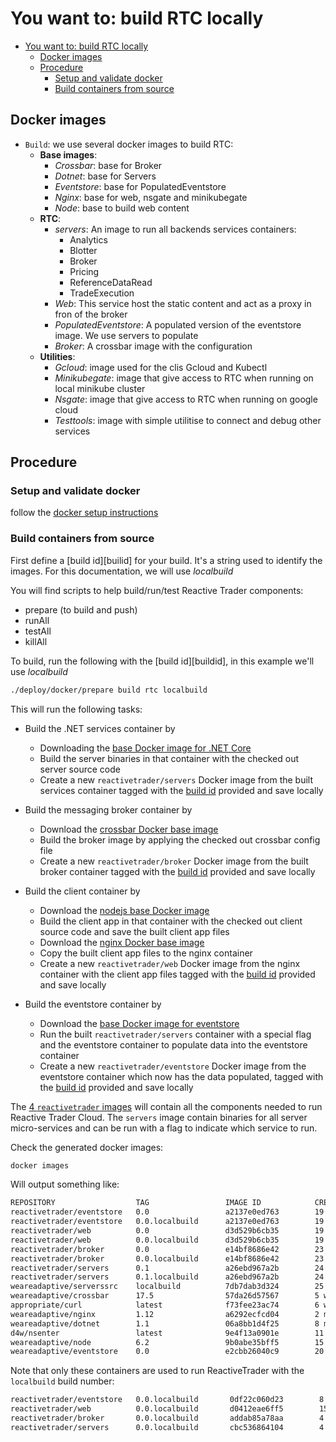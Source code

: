 # You want to: build RTC locally

- [You want to: build RTC locally](#you-want-to-build-rtc-locally)
    - [Docker images](#docker-images)
    - [Procedure](#procedure)
        - [Setup and validate docker](#setup-and-validate-docker)
        - [Build containers from source](#build-containers-from-source)

## Docker images
- `Build`: we use several docker images to build RTC:
    - **Base images**:
        - *Crossbar*: base for Broker
        - *Dotnet*: base for Servers
        - *Eventstore*: base for PopulatedEventstore
        - *Nginx*: base for web, nsgate and minikubegate
        - *Node*: base to build web content
    - **RTC**:
        - *servers*: An image to run all backends services containers:
            - Analytics
            - Blotter
            - Broker
            - Pricing
            - ReferenceDataRead
            - TradeExecution
        - *Web*: This service host the static content and act as a proxy in fron of the broker
        - *PopulatedEventstore*: A populated version of the eventstore image. We use servers to populate
        - *Broker*: A crossbar image with the configuration
    - **Utilities**:
        - *Gcloud*: image used for the clis Gcloud and Kubectl
        - *Minikubegate*: image that give access to RTC when running on local minikube cluster
        - *Nsgate*: image that give access to RTC when running on google cloud
        - *Testtools*: image with simple utilitise to connect and debug other services

## Procedure
### Setup and validate docker
follow the [docker setup instructions][docker-setup]

### Build containers from source
First define a [build id][builid] for your build. It's a string used to identify the images. For this documentation, we will use *localbuild*

You will find scripts to help build/run/test Reactive Trader components:
- prepare (to build and push)
- runAll
- testAll
- killAll

To build, run the following with the [build id][buildid], in this example we'll use *localbuild*
```bash
./deploy/docker/prepare build rtc localbuild
```

This will run the following tasks:

- Build the .NET services container by
  - Downloading the [base Docker image for .NET Core][dotnetcore-image]
  - Build the server binaries in that container with the checked out server source code
  - Create a new `reactivetrader/servers` Docker image from the built services container tagged with the [build id][build-id] provided and save locally

- Build the messaging broker container by
  - Download the [crossbar Docker base image][crossbar-image]
  - Build the broker image by applying the checked out crossbar config file
  - Create a new `reactivetrader/broker` Docker image from the built broker container tagged with the [build id][build-id] provided and save locally

- Build the client container by
  - Download the [nodejs base Docker image][nodejs-image]
  - Build the client app in that container with the checked out client source code and save the built client app files
  - Download the [nginx Docker base image][nginx-image]
  - Copy the built client app files to the nginx container
  - Create a new `reactivetrader/web` Docker image from the nginx container with the client app files tagged with the [build id][build-id] provided and save locally

- Build the eventstore container by
  - Download the [base Docker image for eventstore][eventstore-image]
  - Run the built `reactivetrader/servers` container with a special flag and the eventstore container to populate data into the eventstore container
  - Create a new `reactivetrader/eventstore` Docker image from the eventstore container which now has the data populated, tagged with the [build id][build-id] provided and save locally

The [4 `reactivetrader` images][docker-hub] will contain all the components needed to run Reactive Trader Cloud. The `servers` image contain binaries for all server micro-services and can be run with a flag to indicate which service to run. 


Check the generated docker images:
```bash
docker images
```
Will output something like:
```bash
REPOSITORY                  TAG                 IMAGE ID            CREATED             SIZE
reactivetrader/eventstore   0.0                 a2137e0ed763        19 minutes ago      562MB
reactivetrader/eventstore   0.0.localbuild      a2137e0ed763        19 minutes ago      562MB
reactivetrader/web          0.0                 d3d529b6cb35        19 minutes ago      139MB
reactivetrader/web          0.0.localbuild      d3d529b6cb35        19 minutes ago      139MB
reactivetrader/broker       0.0                 e14bf8686e42        23 minutes ago      830MB
reactivetrader/broker       0.0.localbuild      e14bf8686e42        23 minutes ago      830MB
reactivetrader/servers      0.1                 a26ebd967a2b        24 minutes ago      2.05GB
reactivetrader/servers      0.1.localbuild      a26ebd967a2b        24 minutes ago      2.05GB
weareadaptive/serverssrc    localbuild          7db7dab3d324        25 minutes ago      1.05GB
weareadaptive/crossbar      17.5                57da26d57567        5 weeks ago         830MB
appropriate/curl            latest              f73fee23ac74        6 weeks ago         5.35MB
weareadaptive/nginx         1.12                a6292ecfcd04        2 months ago        107MB
weareadaptive/dotnet        1.1                 06a8bb1d4f25        8 months ago        1.05GB
d4w/nsenter                 latest              9e4f13a0901e        11 months ago       83.8kB
weareadaptive/node          6.2                 9b0abe35bff5        15 months ago       434MB
weareadaptive/eventstore    0.0                 e2cbb26040c9        20 months ago       294MB
```

Note that only these containers are used to run ReactiveTrader with the `localbuild` build number:
```bash
reactivetrader/eventstore   0.0.localbuild       0df22c060d23        8 seconds ago       562.1 MB
reactivetrader/web          0.0.localbuild       d0412eae6ff5        15 seconds ago      146.5 MB
reactivetrader/broker       0.0.localbuild       addab85a78aa        4 minutes ago       387 MB
reactivetrader/servers      0.0.localbuild       cbc536864104        4 minutes ago       1.913 GB
```

[docker-setup]: ./docker-setup.md
[build-id]: ./build-id.md
[dotnetcore-image]: https://store.docker.com/community/images/weareadaptive/dotnet/
[crossbar-image]: https://store.docker.com/community/images/weareadaptive/crossbar/
[eventstore-image]: https://store.docker.com/community/images/weareadaptive/eventstore/
[nodejs-image]: https://store.docker.com/community/images/weareadaptive/node/
[nginx-image]: https://store.docker.com/community/images/weareadaptive/nginx/
[docker-hub]: https://store.docker.com/profiles/reactivetrader/
